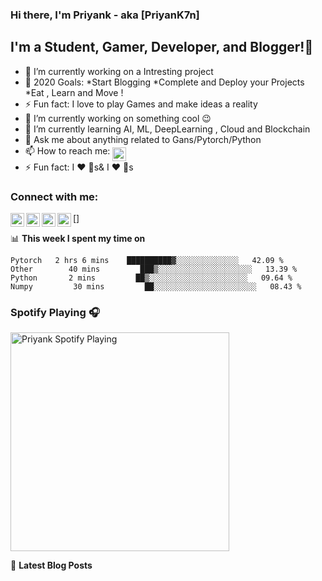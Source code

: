 ### Hi there, I'm Priyank  - aka [PriyanK7n]
## I'm a Student, Gamer, Developer, and Blogger!👋

- 🔭 I’m currently working on a Intresting project
- 🥅 2020 Goals: *Start Blogging 
                 *Complete and Deploy your Projects 
                 *Eat , Learn and Move !
- ⚡ Fun fact: I love to play Games and make ideas a reality
- 🔭 I’m currently working on something cool :wink:
- 🌱 I’m currently learning AI, ML, DeepLearning , Cloud and Blockchain
- 💬 Ask me about anything related to Gans/Pytorch/Python 
- 📫 How to reach me: 
[<img align="middle" alt="PriyanK7n | Twitter" width="22px" src="https://cdn.jsdelivr.net/npm/simple-icons@v3/icons/twitter.svg" />][twitter]
- ⚡ Fun fact: I :heart: :dog:s&
              I :heart: :pizza:s
### Connect with me:             
[<img align="left" alt="PriyanK7n | YouTube" width="22px" src="https://cdn.jsdelivr.net/npm/simple-icons@v3/icons/youtube.svg" />]
[<img align="left" alt="PriyanK7n | Twitter" width="22px" src="https://cdn.jsdelivr.net/npm/simple-icons@v3/icons/twitter.svg" />][twitter]
[<img align="left" alt="PriyanK7n | LinkedIn" width="22px" src="https://cdn.jsdelivr.net/npm/simple-icons@v3/icons/linkedin.svg" />][linkedin]
[<img align="left" alt="PriyanK7n | Instagram" width="22px" src="https://cdn.jsdelivr.net/npm/simple-icons@v3/icons/instagram.svg" />][instagram]

[twitter]: https://twitter.com/PNaws_171
[youtube]: https://www.youtube.com/channel/UCB57bZrN3qlNyqaA_g-ML6g
[instagram]: https://instagram.com/priyank_negi_awesome
[linkedin]: https://linkedin.com/in/priyank-negi-707019195

📊 **This week I spent my time on**
<!--START_SECTION:waka-->
```text
Pytorch   2 hrs 6 mins    ██████████▓░░░░░░░░░░░░░░   42.09 % 
Other        40 mins         ███▒░░░░░░░░░░░░░░░░░░░░░   13.39 % 
Python       2 mins         ██▒░░░░░░░░░░░░░░░░░░░░░░   09.64 % 
Numpy         30 mins         ██░░░░░░░░░░░░░░░░░░░░░░░   08.43 % 
```
<!--END_SECTION:waka-->

### Spotify Playing 🎧
[<img src="https://now-playing-codestackr.vercel.app/api/spotify-playing" alt="Priyank Spotify Playing" width="350" />](https://open.spotify.com/user/swyqyimdc12jajde4vpwd2x1b)

📕 **Latest Blog Posts**
<!-- BLOG-POST-LIST:START -->

<!-- BLOG-POST-LIST:END -->


